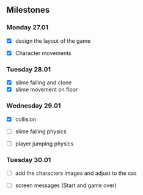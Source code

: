 ## Milestones

### Monday 27.01

- [x] design the layout of the game
- [x] Character movements


### Tuesday 28.01
- [x] slime falling and clone
- [x] slime movement on floor

### Wednesday 29.01

- [x] collision
- [ ] slime falling physics
- [ ] player jumping physics


### Tuesday 30.01
- [ ] add the characters images and adjust to the css
- [ ] screen messages (Start and game over)

